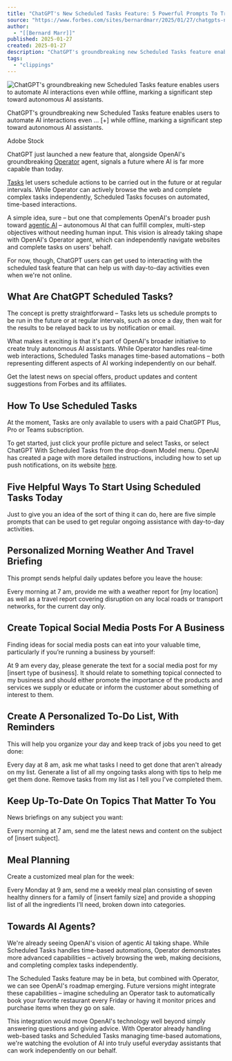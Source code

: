 ```yaml
---
title: "ChatGPT's New Scheduled Tasks Feature: 5 Powerful Prompts To Try Today"
source: "https://www.forbes.com/sites/bernardmarr/2025/01/27/chatgpts-new-scheduled-tasks-feature-5-powerful-prompts-to-try-today/"
author:
  - "[[Bernard Marr]]"
published: 2025-01-27
created: 2025-01-27
description: "ChatGPT's groundbreaking new Scheduled Tasks feature enables users to automate AI interactions even while offline, marking a significant step toward autonomous AI."
tags:
  - "clippings"
---
```

![ChatGPT's groundbreaking new Scheduled Tasks feature enables users to automate AI interactions even while offline, marking a significant step toward autonomous AI assistants. ](https://imageio.forbes.com/specials-images/imageserve/679729b92aafc215121dcdbf/ChatGPT-s-groundbreaking-new-Scheduled-Tasks-feature-enables-users-to-automate-AI/960x0.jpg?format=jpg&width=1440)

ChatGPT's groundbreaking new Scheduled Tasks feature enables users to automate AI interactions even ... \[+\] while offline, marking a significant step toward autonomous AI assistants.

Adobe Stock

ChatGPT just launched a new feature that, alongside OpenAI's groundbreaking [Operator](https://openai.com/index/introducing-operator/ "https://openai.com/index/introducing-operator/") agent, signals a future where AI is far more capable than today.

[Tasks](https://help.openai.com/en/articles/10291617-scheduled-tasks-in-chatgpt "https://help.openai.com/en/articles/10291617-scheduled-tasks-in-chatgpt") let users schedule actions to be carried out in the future or at regular intervals. While Operator can actively browse the web and complete complex tasks independently, Scheduled Tasks focuses on automated, time-based interactions.

A simple idea, sure – but one that complements OpenAI's broader push toward [agentic AI](https://bernardmarr.com/agentic-ai-the-next-big-breakthrough-thats-transforming-business-and-technology/ "https://bernardmarr.com/agentic-ai-the-next-big-breakthrough-thats-transforming-business-and-technology/") – autonomous AI that can fulfill complex, multi-step objectives without needing human input. This vision is already taking shape with OpenAI's Operator agent, which can independently navigate websites and complete tasks on users' behalf.

For now, though, ChatGPT users can get used to interacting with the scheduled task feature that can help us with day-to-day activities even when we're not online.

## **What Are ChatGPT Scheduled Tasks?**

The concept is pretty straightforward – Tasks lets us schedule prompts to be run in the future or at regular intervals, such as once a day, then wait for the results to be relayed back to us by notification or email.

What makes it exciting is that it's part of OpenAI's broader initiative to create truly autonomous AI assistants. While Operator handles real-time web interactions, Scheduled Tasks manages time-based automations – both representing different aspects of AI working independently on our behalf.

Get the latest news on special offers, product updates and content suggestions from Forbes and its affiliates.

## **How To Use Scheduled Tasks**

At the moment, Tasks are only available to users with a paid ChatGPT Plus, Pro or Teams subscription.

To get started, just click your profile picture and select Tasks, or select ChatGPT With Scheduled Tasks from the drop-down Model menu. OpenAI has created a page with more detailed instructions, including how to set up push notifications, on its website [here](https://help.openai.com/en/articles/10291617-scheduled-tasks-in-chatgpt "https://help.openai.com/en/articles/10291617-scheduled-tasks-in-chatgpt").

## **Five Helpful Ways To Start Using Scheduled Tasks Today**

Just to give you an idea of the sort of thing it can do, here are five simple prompts that can be used to get regular ongoing assistance with day-to-day activities.

## **Personalized Morning Weather And Travel Briefing**

This prompt sends helpful daily updates before you leave the house:

Every morning at 7 am, provide me with a weather report for \[my location\] as well as a travel report covering disruption on any local roads or transport networks, for the current day only.

## **Create Topical Social Media Posts For A Business**

Finding ideas for social media posts can eat into your valuable time, particularly if you’re running a business by yourself:

At 9 am every day, please generate the text for a social media post for my \[insert type of business\]. It should relate to something topical connected to my business and should either promote the importance of the products and services we supply or educate or inform the customer about something of interest to them.

## **Create A Personalized To-Do List, With Reminders**

This will help you organize your day and keep track of jobs you need to get done:

Every day at 8 am, ask me what tasks I need to get done that aren't already on my list. Generate a list of all my ongoing tasks along with tips to help me get them done. Remove tasks from my list as I tell you I've completed them.

## **Keep Up-To-Date On Topics That Matter To You**

News briefings on any subject you want:

Every morning at 7 am, send me the latest news and content on the subject of \[insert subject\].

## **Meal Planning**

Create a customized meal plan for the week:

Every Monday at 9 am, send me a weekly meal plan consisting of seven healthy dinners for a family of \[insert family size\] and provide a shopping list of all the ingredients I’ll need, broken down into categories.

## **Towards AI Agents?**

We're already seeing OpenAI's vision of agentic AI taking shape. While Scheduled Tasks handles time-based automations, Operator demonstrates more advanced capabilities – actively browsing the web, making decisions, and completing complex tasks independently.

The Scheduled Tasks feature may be in beta, but combined with Operator, we can see OpenAI's roadmap emerging. Future versions might integrate these capabilities – imagine scheduling an Operator task to automatically book your favorite restaurant every Friday or having it monitor prices and purchase items when they go on sale.

This integration would move OpenAI's technology well beyond simply answering questions and giving advice. With Operator already handling web-based tasks and Scheduled Tasks managing time-based automations, we're watching the evolution of AI into truly useful everyday assistants that can work independently on our behalf.
